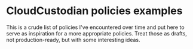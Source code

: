 # CloudCustodian policies examples

This is a crude list of policies I've encountered over time and put here to serve as inspiration for a more appropriate policies.
Treat those as drafts, not production-ready, but with some interesting ideas.